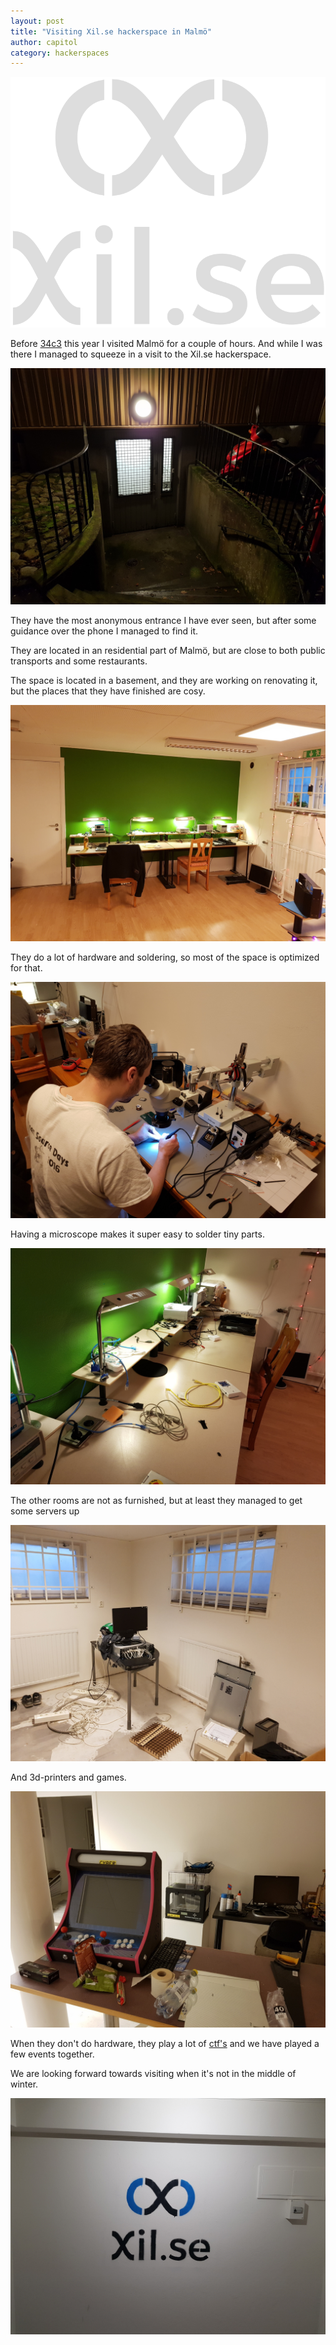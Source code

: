 ```yaml
---
layout: post
title: "Visiting Xil.se hackerspace in Malmö"
author: capitol
category: hackerspaces
---
```

![logo](/images/xil.se/xil-logo.png)

Before [34c3](https://events.ccc.de/congress/2017/wiki/index.php/Main_Page) this year I visited
Malmö for a couple of hours. And while I was there I managed to squeeze in a visit to the Xil.se
hackerspace.

![entrance](/images/xil.se/entrance.jpg)

They have the most anonymous entrance I have ever seen, but after some guidance over the phone
I managed to find it.

They are located in an residential part of Malmö, but are close to both public transports and some
restaurants.

The space is located in a basement, and they are working on renovating it, but the places
that they have finished are cosy.

![main_workbench1](/images/xil.se/main_workbench1.jpg)

They do a lot of hardware and soldering, so most of the space is optimized for that.

![solder_station](/images/xil.se/solder_station.jpg)

Having a microscope makes it super easy to solder tiny parts.

![main_workbench2](/images/xil.se/main_workbench2.jpg)

The other rooms are not as furnished, but at least they managed to get some servers up 

![work-in-progress](/images/xil.se/work-in-progress.jpg)

And 3d-printers and games.

![workbench](/images/xil.se/workbench.jpg)

When they don't do hardware, they play a lot of [ctf's](https://ctftime.org/team/21671) and
we have played a few events together.

We are looking forward towards visiting when it's not in the middle of winter.

![real-logo](/images/xil.se/real-logo.jpg)
